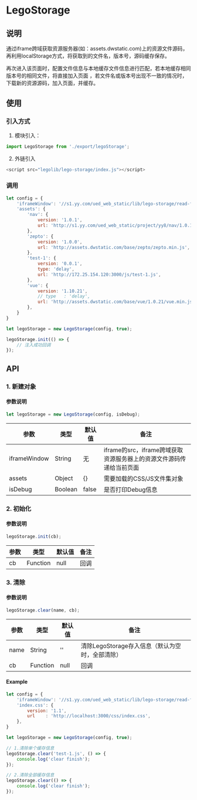 # LegoStorage

## 说明

通过iframe跨域获取资源服务器(如：assets.dwstatic.com)上的资源文件源码，再利用localStorage方式，将获取到的文件名，版本号，源码缓存保存。

再次进入该页面时，配置文件信息与本地缓存文件信息进行匹配，若本地缓存相同版本号的相同文件，将直接加入页面 ，若文件名或版本号出现不一致的情况时，下载新的资源源码，加入页面，并缓存。

## 使用
### 引入方式
1. 模块引入：
```js
import LegoStorage from './export/legoStorage';
```

2. 外链引入
```js
<script src="legolib/lego-storage/index.js"></script>
```

### 调用
```js
let config = {
    'iframeWindow': '//s1.yy.com/ued_web_static/lib/lego-storage/read-file.html',
    'assets': {
        'nav': {
            version: '1.0.1',
            url: 'http://s1.yy.com/ued_web_static/project/yy8/nav/1.0.1/js/main.js',
        },
        'zepto': {
            version: '1.0.0',
            url: 'http://assets.dwstatic.com/base/zepto/zepto.min.js',
        },
        'test-1': {
            version: '0.0.1',
            type: 'delay',
            url: 'http://172.25.154.120:3000/js/test-1.js',
        },
        'vue': {
            version: '1.10.21',
            // type   : 'delay',
            url: 'http://assets.dwstatic.com/base/vue/1.0.21/vue.min.js',
        },
    }
}

let legoStorage = new LegoStorage(config, true);

legoStorage.init(() => {
	// 注入成功回调
});
```

## API

### 1. 新建对象

#### 参数说明

```js
let legoStorage = new LegoStorage(config, isDebug);
```

| 参数 | 类型 | 默认值 | 备注 |
|------|-----|-------|------|
| iframeWindow | String | 无 | iframe的src，iframe跨域获取资源服务器上的资源文件源码传递给当前页面 |
| assets | Object | {} | 需要加载的CSS/JS文件集对象 |
| isDebug | Boolean | false | 是否打印Debug信息 |


### 2. 初始化

#### 参数说明

```js
legoStorage.init(cb);
```

| 参数 | 类型 | 默认值 | 备注 |
|------|-----|-------|------|
| cb | Function | null | 回调 |


### 3. 清除

#### 参数说明

```js
legoStorage.clear(name, cb);
```

| 参数 | 类型 | 默认值 | 备注 |
|------|-----|-------|------|
| name | String | '' | 清除LegoStorage存入信息（默认为空时，全部清除）|
| cb | Function | null | 回调 |

#### Example

```js
let config = {
	'iframeWindow': '//s1.yy.com/ued_web_static/lib/lego-storage/read-file.html',
	'index.css': {
		version: '1.1',
		url    : 'http://localhost:3000/css/index.css',
	},
}

let legoStorage = new LegoStorage(config, true);

// 1.清除单个缓存信息
legoStorage.clear('test-1.js', () => {
	console.log('clear finish');
});

// 2.清除全部缓存信息
legoStorage.clear(() => {
	console.log('clear finish');
});
```
